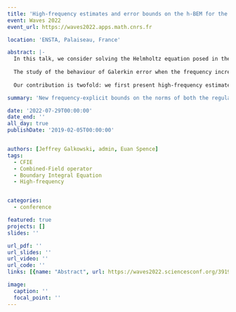 ```yaml
---
title: 'High-frequency estimates and error bounds on the h-BEM for the Helmholtz exterior Neumann problem'
event: Waves 2022
event_url: https://waves2022.apps.math.cnrs.fr

location: 'ENSTA, Palaiseau, France'

abstract: |-
  In this talk, we consider solving the Helmholtz equation posed in the exterior of a smooth obstacle, with Neumann boundary conditions, and using second-kind boundary integral equations (BIEs). We study the h-version of the Galerkin boundary element method, and its accuracy at high-frequency.
    
  The study of the behaviour of Galerkin error when the frequency increases requires, in particular, high-frequency estimates for the considered boundary integral operators. In the case of Dirichlet boundary condition, results are well-known in the literature for the standard second-kind BIE, but in the case of Neumann boundary condition, where regularisation techniques are commonly used, such estimates are rare.
  
  Our contribution is twofold: we first present high-frequency estimates for a particular regularised formulation in the case of Neumann boundary conditions, and then, we present a frequency-explicit bound for its discretisation error.

summary: 'New frequency-explicit bounds on the norms of both the regularised combined field integral equation and its inverse. And first frequency-explicit error bound on the h-BEM for the Helmholtz exterior Neumann problem with a standart second-kind formulation.'

date: '2022-07-29T00:00:00'
date_end: ''
all_day: true
publishDate: '2019-02-05T00:00:00'


authors: [Jeffrey Galkowski, admin, Euan Spence]
tags:
  - CFIE
  - Combined-Field operator
  - Boundary Integral Equation
  - High-frequency


categories: 
  - conference

featured: true
projects: []
slides: ''

url_pdf: ''
url_slides: ''
url_video: ''
url_code: ''
links: [{name: "Abstract", url: https://waves2022.sciencesconf.org/391912/document}]

image:
  caption: ''
  focal_point: ''
---
```

